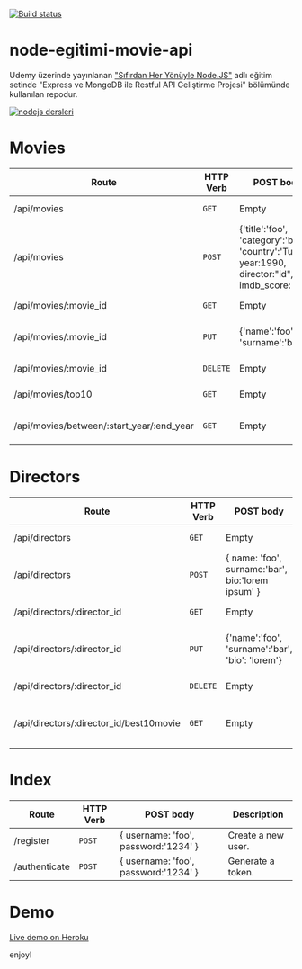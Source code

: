 [![Build status](https://api.travis-ci.org/eyupbaycol/movie-api.svg?branch=master)](https://travis-ci.org/eyupbaycol/movie-api)

# node-egitimi-movie-api

Udemy üzerinde yayınlanan ["Sıfırdan Her Yönüyle Node.JS"](http://bit.ly/ndjsm) adlı eğitim setinde "Express ve MongoDB ile Restful API Geliştirme Projesi" bölümünde kullanılan repodur.

[![nodejs dersleri](https://mehmetseven.net/content/images/2017/12/nodejs-mehmet-seven.jpg)](http://bit.ly/ndjsm)

# Movies

| Route                                     | HTTP Verb | POST body                                                                                         | Description                   |
| ----------------------------------------- | --------- | ------------------------------------------------------------------------------------------------- | ----------------------------- |
| /api/movies                               | `GET`     | Empty                                                                                             | List all movies.              |
| /api/movies                               | `POST`    | {'title':'foo', 'category':'bar', 'country':'Turkey', year:1990, director:"id", imdb_score: 9.7 } | Create a new movie.           |
| /api/movies/:movie_id                     | `GET`     | Empty                                                                                             | Get a movie.                  |
| /api/movies/:movie_id                     | `PUT`     | {'name':'foo', 'surname':'bar'}                                                                   | Update a movie with new info. |
| /api/movies/:movie_id                     | `DELETE`  | Empty                                                                                             | Delete a movie.               |
| /api/movies/top10                         | `GET`     | Empty                                                                                             | Get the top 10 movies.        |
| /api/movies/between/:start_year/:end_year | `GET`     | Empty                                                                                             | Movies between two dates.     |

# Directors

| Route                                   | HTTP Verb | POST body                                         | Description                      |
| --------------------------------------- | --------- | ------------------------------------------------- | -------------------------------- |
| /api/directors                          | `GET`     | Empty                                             | List all directors.              |
| /api/directors                          | `POST`    | { name: 'foo', surname:'bar', bio:'lorem ipsum' } | Create a new director.           |
| /api/directors/:director_id             | `GET`     | Empty                                             | Get a director.                  |
| /api/directors/:director_id             | `PUT`     | {'name':'foo', 'surname':'bar', 'bio': 'lorem'}   | Update a director with new info. |
| /api/directors/:director_id             | `DELETE`  | Empty                                             | Delete a director.               |
| /api/directors/:director_id/best10movie | `GET`     | Empty                                             | The director's top 10 films.     |

# Index

| Route         | HTTP Verb | POST body                            | Description        |
| ------------- | --------- | ------------------------------------ | ------------------ |
| /register     | `POST`    | { username: 'foo', password:'1234' } | Create a new user. |
| /authenticate | `POST`    | { username: 'foo', password:'1234' } | Generate a token.  |

# Demo

[Live demo on Heroku](https://node-egitimi-movie-api.herokuapp.com/)

enjoy!
